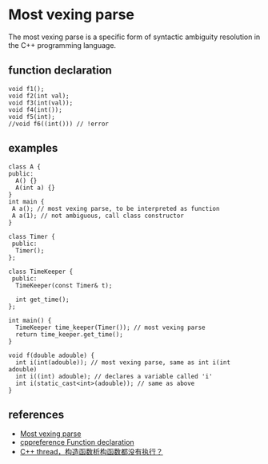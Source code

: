 # Most vexing parse
The most vexing parse is a specific form of syntactic ambiguity resolution in the C++ programming language. 

## function declaration
```
void f1();
void f2(int val);
void f3(int(val));
void f4(int());
void f5(int);
//void f6((int())) // !error
```

## examples
```
class A {
public:
  A() {}
  A(int a) {}
}
int main {
 A a(); // most vexing parse, to be interpreted as function
 A a(1); // not ambiguous, call class constructor
}

class Timer {
 public:
  Timer();
};

class TimeKeeper {
 public:
  TimeKeeper(const Timer& t);

  int get_time();
};

int main() {
  TimeKeeper time_keeper(Timer()); // most vexing parse
  return time_keeper.get_time();
}

void f(double adouble) {
  int i(int(adouble)); // most vexing parse, same as int i(int adouble)
  int i((int) adouble); // declares a variable called 'i'
  int i(static_cast<int>(adouble)); // same as above
}
```

## references
* [Most vexing parse](https://en.wikipedia.org/wiki/Most_vexing_parse)
* [cppreference Function declaration](https://en.cppreference.com/w/cpp/language/function)
* [C++ thread，构造函数析构函数都没有执行？](https://www.zhihu.com/question/60504977/answer/177197464)
